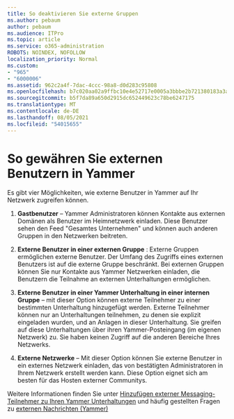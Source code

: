 ```yaml
---
title: So deaktivieren Sie externe Gruppen
ms.author: pebaum
author: pebaum
ms.audience: ITPro
ms.topic: article
ms.service: o365-administration
ROBOTS: NOINDEX, NOFOLLOW
localization_priority: Normal
ms.custom:
- "965"
- "6000006"
ms.assetid: 962c2a4f-7dac-4ccc-98a8-d0d283c95808
ms.openlocfilehash: b7c020aa02a9ffbc10e4e52717e0005a3bbbe2b721380183a3a0c90387b1dd4d
ms.sourcegitcommit: b5f7da89a650d2915dc652449623c78be6247175
ms.translationtype: MT
ms.contentlocale: de-DE
ms.lasthandoff: 08/05/2021
ms.locfileid: "54015655"
---
```

# <a name="how-to-give-access-to-external-users-in-yammer"></a>So gewähren Sie externen Benutzern in Yammer

Es gibt vier Möglichkeiten, wie externe Benutzer in Yammer auf Ihr Netzwerk zugreifen können.
  
1. **Gastbenutzer** – Yammer Administratoren können Kontakte aus externen Domänen als Benutzer im Heimnetzwerk einladen. Diese Benutzer sehen den Feed "Gesamtes Unternehmen" und können auch anderen Gruppen in den Netzwerken beitreten.

2. **Externe Benutzer in einer externen Gruppe** : Externe Gruppen ermöglichen externe Benutzer. Der Umfang des Zugriffs eines externen Benutzers ist auf die externe Gruppe beschränkt. Bei externen Gruppen können Sie nur Kontakte aus Yammer Netzwerken einladen, die Benutzern die Teilnahme an externen Unterhaltungen ermöglichen.

3. **Externe Benutzer in einer Yammer Unterhaltung in einer internen Gruppe** – mit dieser Option können externe Teilnehmer zu einer bestimmten Unterhaltung hinzugefügt werden. Externe Teilnehmer können nur an Unterhaltungen teilnehmen, zu denen sie explizit eingeladen wurden, und an Anlagen in dieser Unterhaltung. Sie greifen auf diese Unterhaltungen über ihren Yammer-Posteingang (im eigenen Netzwerk) zu. Sie haben keinen Zugriff auf die anderen Bereiche Ihres Netzwerks.

4. **Externe Netzwerke** – Mit dieser Option können Sie externe Benutzer in ein externes Netzwerk einladen, das von bestätigten Administratoren in Ihrem Netzwerk erstellt werden kann. Diese Option eignet sich am besten für das Hosten externer Communitys.

Weitere Informationen finden Sie unter [Hinzufügen externer Messaging-Teilnehmer zu Ihren Yammer Unterhaltungen](https://docs.microsoft.com/yammer/work-with-external-users/add-external-participants) und häufig gestellten Fragen zu [externen Nachrichten (Yammer)](https://docs.microsoft.com/yammer/work-with-external-users/external-messaging-faq)
  